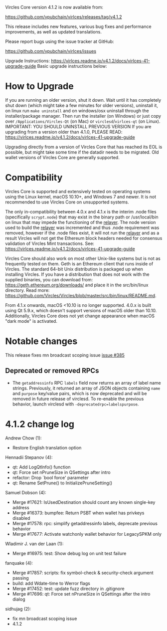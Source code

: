 Vircles Core version 4.1.2 is now available from:

  https://github.com/vpubchain/virlces/releases/tag/v4.1.2

This release includes new features, various bug fixes and performance
improvements, as well as updated translations.

Please report bugs using the issue tracker at GitHub:

  <https://github.com/vpubchain/virlces/issues>


Upgrade Instructions: https://virlces.readme.io/v4.1.2/docs/virlces-41-upgrade-guide
Basic upgrade instructions below:

How to Upgrade
==============

If you are running an older version, shut it down. Wait until it has completely
shut down (which might take a few minutes for older versions), uninstall it, on linux run `make uninstall` and on windows/osx uninstall through the installer/package manager. Then run the
installer (on Windows) or just copy over `/Applications/Vircles-Qt` (on Mac)
or `virclesd`/`virlces-qt` (on Linux). IMPORTANT: YOU SHOULD UNINSTALL PREVIOUS VERSION
If you are upgrading from a version older than 4.1.0, PLEASE READ: https://virlces.readme.io/v4.1.2/docs/virlces-41-upgrade-guide

Upgrading directly from a version of Vircles Core that has reached its EOL is
possible, but might take some time if the datadir needs to be migrated.  Old
wallet versions of Vircles Core are generally supported.

Compatibility
==============

Vircles Core is supported and extensively tested on operating systems using
the Linux kernel, macOS 10.10+, and Windows 7 and newer. It is not recommended
to use Vircles Core on unsupported systems.

The only in-compatibility between 4.0.x and 4.1.x is the interim .node files 
(specifically `scrypt.node`) that may exist in the binary path or /usr/local/bin
 on linux that may impede the functioning of the [relayer](https://github.com/Vircles/relayer).
The node version used to build the [relayer](https://github.com/Vircles/relayer) 
was incremented and thus .node requirement was removed, however if the .node files 
exist, it will not run the [relayer](https://github.com/Vircles/relayer) and as a
result Vircles will not get the Ethereum block headers needed for consensus 
validation of Vircles Mint transactions. 
See: https://virlces.readme.io/v4.1.2/docs/virlces-41-upgrade-guide

Vircles Core should also work on most other Unix-like systems but is not
as frequently tested on them. Geth is an Ethereum client that runs inside of Vircles.
The standard 64-bit Unix distribution is packaged up when installing Vircles. If you
have a distribution that does not work with the supplied binaries, you can download from:
https://geth.ethereum.org/downloads/ and place it in the src/bin/linux directory. Read more:
https://github.com/Vircles/Vircles/blob/master/src/bin/linux/README.md.

From 4.1.x onwards, macOS <10.10 is no longer supported. 4.0.x is
built using Qt 5.9.x, which doesn't support versions of macOS older than
10.10. Additionally, Vircles Core does not yet change appearance when
macOS "dark mode" is activated.

Notable changes
===============

This release fixes mn broadcast scoping issue [issue #385](https://github.com/vpubchain/virlces/issues/385)

Deprecated or removed RPCs
--------------------------

- The `getaddressinfo` RPC `labels` field now returns an array of label name
  strings. Previously, it returned an array of JSON objects containing `name` and
  `purpose` key/value pairs, which is now deprecated and will be removed in
  future release of virclesd. To re-enable the previous behavior, launch virclesd with
  `-deprecatedrpc=labelspurpose`.

4.1.2 change log
=================

Andrew Chow (1):
- Restore English translation option

Hennadii Stepanov (4):
- qt: Add LogQtInfo() function
- qt: Force set nPruneSize in QSettings after intro
- refactor: Drop `bool force' parameter
- qt: Rename SetPrune() to InitializePruneSetting()

Samuel Dobson (4):
- Merge #17621: IsUsedDestination should count any known single-key address
- Merge #16373: bumpfee: Return PSBT when wallet has privkeys disabled
- Merge #17578: rpc: simplify getaddressinfo labels, deprecate previous behavior
- Merge #17677: Activate watchonly wallet behavior for LegacySPKM only

Wladimir J. van der Laan (1):
- Merge #16975: test: Show debug log on unit test failure

fanquake (4):
- Merge #17857: scripts: fix symbol-check & security-check argument passing
- build: add Wdate-time to Werror flags
- Merge #17452: test: update fuzz directory in .gitignore
- Merge #17696: qt: Force set nPruneSize in QSettings after the intro dialog

sidhujag (2):
- fix mn broadcast scoping issue
- 4.1.2

